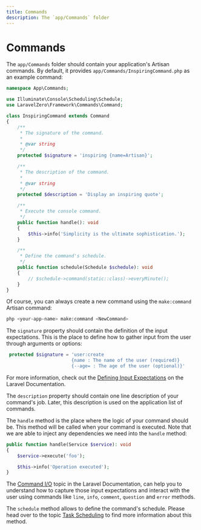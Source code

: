```yaml
---
title: Commands
description: The `app/Commands` folder
---
```


# Commands

The `app/Commands` folder should contain your application's Artisan commands. By default,
it provides `app/Commands/InspiringCommand.php` as an example command:
```php
namespace App\Commands;

use Illuminate\Console\Scheduling\Schedule;
use LaravelZero\Framework\Commands\Command;

class InspiringCommand extends Command
{
    /**
     * The signature of the command.
     *
     * @var string
     */
    protected $signature = 'inspiring {name=Artisan}';

    /**
     * The description of the command.
     *
     * @var string
     */
    protected $description = 'Display an inspiring quote';

    /**
     * Execute the console command.
     */
    public function handle(): void
    {
        $this->info('Simplicity is the ultimate sophistication.');
    }

    /**
     * Define the command's schedule.
     */
    public function schedule(Schedule $schedule): void
    {
        // $schedule->command(static::class)->everyMinute();
    }
}
```

Of course, you can always create a new command using the `make:command` Artisan command:
```bash
php <your-app-name> make:command <NewCommand>
```

The `signature` property should contain the definition of the input expectations. This is the place
to define how to gather input from the user through arguments or options:
```php
 protected $signature = 'user:create
                        {name : The name of the user (required)}
                        {--age= : The age of the user (optional)}'
```

For more information, check out the [Defining Input Expectations](https://laravel.com/docs/artisan#defining-input-expectations) on the Laravel Documentation.

The `description` property should contain one line description of your command's job. Later, this description is used on the application list of commands.

The `handle` method is the place where the logic of your command should be. This method will be called when your command is executed. Note that we are able to inject any dependencies we need into the `handle` method:
```php
public function handle(Service $service): void
{
    $service->execute('foo');

    $this->info('Operation executed');
}
```

The [Command I/O](https://laravel.com/docs/artisan#command-io) topic in the Laravel Documentation, can help
you to understand how to capture those input expectations and interact with the user using commands
like `line`, `info`, `comment`, `question` and `error` methods.

The `schedule` method allows to define the command's schedule. Please head over to the
topic [Task Scheduling](/docs/task-scheduling) to find more information about this method.
